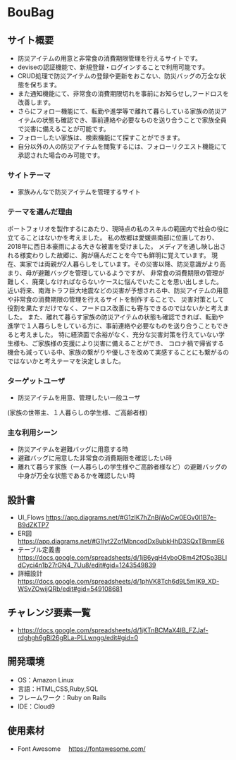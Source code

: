# BouBag

## サイト概要

- 防災アイテムの用意と非常食の消費期限管理を行えるサイトです。
- deviseの認証機能で、新規登録・ログインすることで利用可能です。
- CRUD処理で防災アイテムの登録や更新をおこない、防災バッグの万全な状態を保ちます。
- また通知機能にて、非常食の消費期限切れを事前にお知らせし,フードロスを改善します。
- さらにフォロー機能にて、転勤や進学等で離れて暮らしている家族の防災アイテムの状態も確認でき、事前連絡や必要なものを送り合うことで家族全員で災害に備えることが可能です。
- フォローしたい家族は、検索機能にて探すことができます。
- 自分以外の人の防災アイテムを閲覧するには、フォローリクエスト機能にて承認された場合のみ可能です。


### サイトテーマ

- 家族みんなで防災アイテムを管理するサイト

### テーマを選んだ理由

ポートフォリオを製作するにあたり、現時点の私のスキルの範囲内で社会の役に立てることはないかを考えました。
私の故郷は愛媛県南部に位置しており、2018年に西日本豪雨による大きな被害を受けました。
メディアを通し映し出される様変わりした故郷に、胸が痛んだことを今でも鮮明に覚えています。
現在、実家では両親が2人暮らしをしています。その災害以降、防災意識がより高まり、母が避難バッグを管理しているようですが、
非常食の消費期限の管理が難しく、廃棄しなければならないケースに悩んでいたことを思い出しました。
近い将来、南海トラフ巨大地震などの災害が予想される中、防災アイテムの用意や非常食の消費期限の管理を行えるサイトを制作することで、
災害対策として役割を果たすだけでなく、フードロス改善にも寄与できるのではないかと考えました。
また、離れて暮らす家族の防災アイテムの状態も確認できれば、転勤や進学で１人暮らしをしている方に、事前連絡や必要なものを送り合うこともできると考えました。
特に経済面で余裕がなく、充分な災害対策を行えていない学生様も、ご家族様の支援により災害に備えることができ、
コロナ禍で帰省する機会も減っている中、家族の繋がりや優しさを改めて実感することにも繋がるのではないかと考えテーマを決定しました。

### ターゲットユーザ

- 防災アイテムを用意、管理したい一般ユーザ

(家族の世帯主、１人暮らしの学生様、ご高齢者様)

### 主な利用シーン

- 防災アイテムを避難バッグに用意する時
- 避難バッグに用意した非常食の消費期限を確認したい時
- 離れて暮らす家族（一人暮らしの学生様やご高齢者様など）の避難バッグの中身が万全な状態であるかを確認したい時

## 設計書

- UI_Flows https://app.diagrams.net/#G1zIK7hZnBjWoCw0EGv0l1B7e-B9dZKTP7
- ER図　https://app.diagrams.net/#G1lyt2ZofMbncodDx8ubkHhD3SQxTBmmE6
- テーブル定義書　https://docs.google.com/spreadsheets/d/1jB6yqH4yboO8m42fOSp3BLldCyci4n1b27rGN4_7Uu8/edit#gid=1243549839
- 詳細設計　https://docs.google.com/spreadsheets/d/1phVK8Tch6d9L5mIK9_XD-WSvZOwijQRb/edit#gid=549108681

## チャレンジ要素一覧

- https://docs.google.com/spreadsheets/d/1jKTnBCMaX4IB_FZJaf-rdghgh6gBl26gRLa-PLLwngg/edit#gid=0

## 開発環境

- OS：Amazon Linux
- 言語：HTML,CSS,Ruby,SQL
- フレームワーク：Ruby on Rails
- IDE：Cloud9

## 使用素材

- Font Awesome 　https://fontawesome.com/
